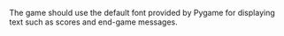 The game should use the default font provided by Pygame for displaying text such as scores and end-game messages.
